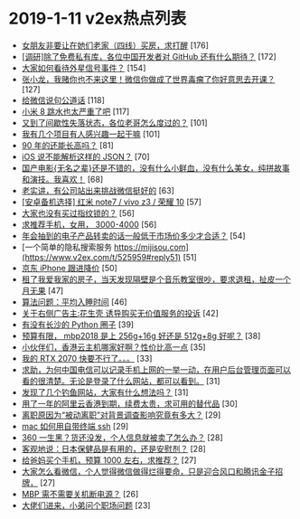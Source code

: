 # 2019-1-11 v2ex热点列表

+ [女朋友非要让在她们老家（四线）买房，求打醒](https://www.v2ex.com/t/525920#reply176) [176]
+ [[调研]除了免费私有库，各位中国开发者对 GitHub 还有什么期待？](https://www.v2ex.com/t/525964#reply172) [172]
+ [大家如何看待外星信号事件？](https://www.v2ex.com/t/525894#reply154) [154]
+ [张小龙，我赌你也不来这里！微信你做成了世界毒瘤了你好意思去开课？](https://www.v2ex.com/t/525960#reply127) [127]
+ [给微信说句公道话](https://www.v2ex.com/t/526049#reply118) [118]
+ [小米 8 跳水也太严重了吧](https://www.v2ex.com/t/525898#reply117) [117]
+ [又到了间歇性失落状态，各位老哥怎么度过的？](https://www.v2ex.com/t/525901#reply101) [101]
+ [我有几个项目有人感兴趣一起干嘛](https://www.v2ex.com/t/526031#reply101) [101]
+ [90 年的还能长高吗？](https://www.v2ex.com/t/526114#reply81) [81]
+ [iOS 说不能解析这样的 JSON？](https://www.v2ex.com/t/525932#reply70) [70]
+ [国产电影{无名之辈}还是不错的，没有什么小鲜血，没有什么美女，纯拼故事和演技。我喜欢！](https://www.v2ex.com/t/525890#reply68) [68]
+ [老实讲，有公司站出来挑战微信挺好的](https://www.v2ex.com/t/526027#reply63) [63]
+ [[安卓备机选择] 红米 note7 / vivo z3 / 荣耀 10](https://www.v2ex.com/t/525917#reply57) [57]
+ [大家也没有买过指纹锁的？](https://www.v2ex.com/t/525897#reply56) [56]
+ [求推荐手机，女用， 3000-4000](https://www.v2ex.com/t/526046#reply56) [56]
+ [年会抽到的电子产品转卖的话一般低于市场价多少才合适？](https://www.v2ex.com/t/525891#reply54) [54]
+ [一个简单的隐私搜索服务 https://mijisou.com](https://www.v2ex.com/t/525959#reply51) [51]
+ [京东 iPhone 跟进降价](https://www.v2ex.com/t/525923#reply50) [50]
+ [租了我爱我家的房子，当天发现隔壁是个音乐教室很吵，要求退租，扯皮一个月无果](https://www.v2ex.com/t/526085#reply47) [47]
+ [算法问题：平均入睡时间](https://www.v2ex.com/t/526137#reply46) [46]
+ [关于右侧广告主:花生壳 诱导购买无价值服务的投诉](https://www.v2ex.com/t/526010#reply42) [42]
+ [有没有长沙的 Python 圈子](https://www.v2ex.com/t/525948#reply39) [39]
+ [预算有限， mbp2018 是上 256g+16g 好还是 512g+8g 好呢？](https://www.v2ex.com/t/525911#reply38) [38]
+ [小伙伴们，香港云主机哪家好啊？性价比高一点](https://www.v2ex.com/t/525896#reply35) [35]
+ [我的 RTX 2070 快要不行了。。。](https://www.v2ex.com/t/526029#reply33) [33]
+ [求助，为何中国电信可以记录手机上网的一举一动，在用户后台管理页面可以看的很清楚。无论是登录了什么网站，都可以看到。](https://www.v2ex.com/t/526167#reply31) [31]
+ [发现了几个钓鱼网站，大家有什么想法吗？](https://www.v2ex.com/t/525987#reply31) [31]
+ [用了一年的阿里云香港到期，续费太贵，求可用的替代品](https://www.v2ex.com/t/526139#reply30) [30]
+ [离职原因为“被动离职”对背景调查影响究竟有多大？](https://www.v2ex.com/t/526125#reply29) [29]
+ [mac 如何用自带终端 ssh](https://www.v2ex.com/t/526171#reply29) [29]
+ [360 一生黑？货还没发，个人信息就被卖了怎么办？](https://www.v2ex.com/t/525909#reply28) [28]
+ [客观地说：日本保健品是有用的，还是安慰剂？](https://www.v2ex.com/t/526011#reply28) [28]
+ [给爸妈买个手机，预算 1000 左右，求推荐？](https://www.v2ex.com/t/526084#reply27) [27]
+ [大家怎么看微信，个人觉得微信做得烂得要命，只是迎合风口和腾讯金子招牌，](https://www.v2ex.com/t/525984#reply27) [27]
+ [MBP 需不需要关机断电源？](https://www.v2ex.com/t/526025#reply26) [26]
+ [大佬们进来，小弟问个职场问题](https://www.v2ex.com/t/526109#reply23) [23]
